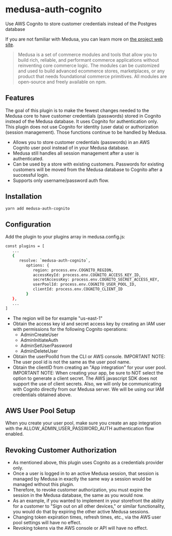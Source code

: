 # medusa-auth-cognito

Use AWS Cognito to store customer credentials instead of the Postgres database

If you are not familiar with Medusa, you can learn more on [the project web site](https://www.medusajs.com/).

> Medusa is a set of commerce modules and tools that allow you to build rich, reliable, and performant commerce applications without reinventing core commerce logic. The modules can be customized and used to build advanced ecommerce stores, marketplaces, or any product that needs foundational commerce primitives. All modules are open-source and freely available on npm.

## Features

The goal of this plugin is to make the fewest changes needed to the Medusa core to have customer credentials (passwords) stored in Cognito instead of the Medusa database.  It uses Cognito for authentication only.  This plugin does not use Cognito for identity (user data) or authorization (session management).  Those functions continue to be handled by Medusa.

- Allows you to store customer credentials (passwords) in an AWS Cognito user pool instead of in your Medusa database.
- Medusa still handles all session management after a user is authenticated.  
- Can be used by a store with existing customers.  Passwords for existing customers will be moved from the Medusa database to Cognito after a successful login.
- Supports only username/password auth flow.

## Installation

```bash
yarn add medusa-auth-cognito
```

## Configuration

Add the plugin to your plugins array in medusa.config.js:

```bash
const plugins = [
   ...
   {
      resolve: `medusa-auth-cognito`,
         options: {
            region: process.env.COGNITO_REGION,
            accessKeyId: process.env.COGNITO_ACCESS_KEY_ID,
            secretAccessKey: process.env.COGNITO_SECRET_ACCESS_KEY,
            userPoolId: process.env.COGNITO_USER_POOL_ID,
            clientId: process.env.COGNITO_CLIENT_ID
         }
   },
   ...
]
```

- The region will be for example "us-east-1"
- Obtain the access key id and secret access key by creating an IAM user with permissions for the following Cognito operations:
	- AdminCreateUser
	- AdminInitiateAuth
	- AdminSetUserPassword
	- AdminDeleteUser  
- Obtain the userPoolId from the CLI or AWS console.  IMPORTANT NOTE: The user pool id is not the same as the user pool name.
- Obtain the clientID from creating an "App integration" for your user pool.  IMPORTANT NOTE: When creating your app, be sure to NOT select the option to generate a client secret. The AWS javascript SDK does not support the use of client secrets.  Also, we will only be communicating with Cognito directly from our Medusa server.  We will be using our IAM credentials obtained above.

## AWS User Pool Setup

When you create your user pool, make sure you create an app integration with the ALLOW_ADMIN_USER_PASSWORD_AUTH authentication flow enabled.

## Revoking Customer Authorization

- As mentioned above, this plugin uses Cognito as a credentials provider only.  
- Once a user is logged in to an active Medusa session, that session is managed by Medusa in exactly the same way a session would be managed without this plugin.
- Therefore, to revoke customer authorization, you must expire the session in the Medusa database, the same as you would now.  
- As an example, if you wanted to implement in your storefront the ability for a customer to "Sign out on all other devices," or similar functionality, you would do that by expiring the other active Medusa sessions.
- Changing token expiration times, refresh times, etc., via the AWS user pool settings will have no effect.  
- Revoking tokens via the AWS console or API will have no effect.  